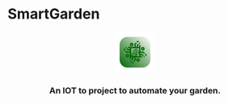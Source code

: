    # SmartGarden
<div align="center">
  <img src="app/src/main/res/mipmap-xxxhdpi/splashscreen_foreground.png" alt="Logo" width="80" height="80">
     <h3 align="center">An IOT to project to automate your garden.</h3>
  </div>
